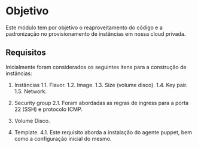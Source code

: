 # Objetivo
Este módulo tem por objetivo o reaproveitamento do código e a padronização no provisionamento de instâncias em nossa cloud privada.

## Requisitos
Inicialmente foram considerados os seguintes itens para a construção de instâncias:
1. Instâncias
1.1. Flavor.
1.2. Image.
1.3. Size (volume disco).
1.4. Key pair.
1.5. Network.

2. Security group
2.1. Foram abordadas as regras de ingress para a porta 22 (SSH) e protocolo ICMP.

3. Volume Disco.

4. Template.
4.1. Este requisito aborda a instalação do agente puppet, bem como a configuração inicial do mesmo.